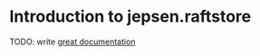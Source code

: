 # Introduction to jepsen.raftstore

TODO: write [great documentation](http://jacobian.org/writing/what-to-write/)
